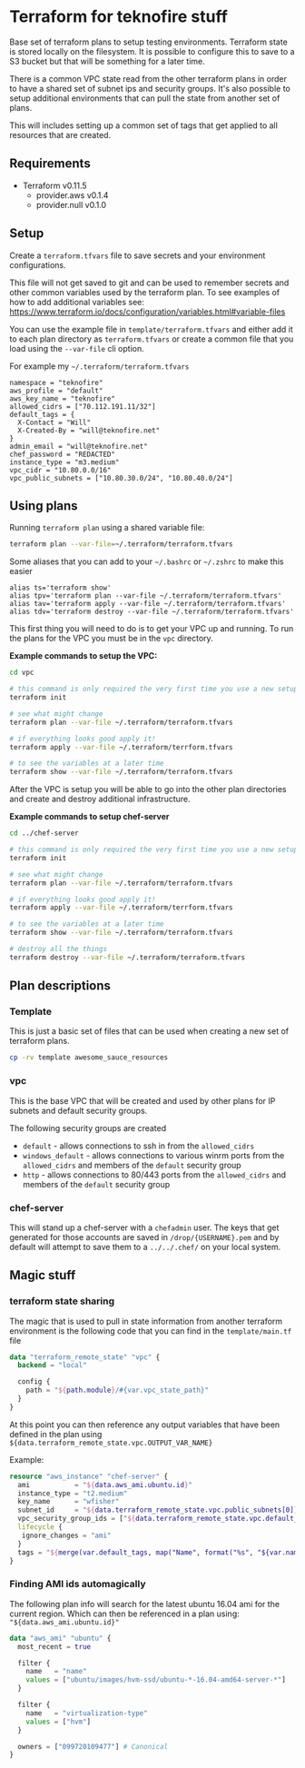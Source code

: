 # Terraform for teknofire stuff

Base set of terraform plans to setup testing environments.  Terraform state is stored locally on the filesystem.  It is possible to configure this to save to a S3 bucket but that will be something for a later time.

There is a common VPC state read from the other terraform plans in order to have a shared set of subnet ips and security groups.  It's also possible to setup additional environments that can pull the state from another set of plans.

This will includes setting up a common set of tags that get applied to all resources that are created.

## Requirements

* Terraform v0.11.5
  + provider.aws v0.1.4
  + provider.null v0.1.0

## Setup

Create a `terraform.tfvars` file to save secrets and your environment configurations.

  This file will not get saved to git and can be used to remember secrets and other common variables used by the terraform plan. To see examples of how to add additional variables see: https://www.terraform.io/docs/configuration/variables.html#variable-files

  You can use the example file in `template/terraform.tfvars` and either add it to each plan directory as `terraform.tfvars` or create a common file that you load using the `--var-file` cli option.

  For example my `~/.terraform/terraform.tfvars`

```
namespace = "teknofire"
aws_profile = "default"
aws_key_name = "teknofire"
allowed_cidrs = ["70.112.191.11/32"]
default_tags = {
  X-Contact = "Will"
  X-Created-By = "will@teknofire.net"
}
admin_email = "will@teknofire.net"
chef_password = "REDACTED"
instance_type = "m3.medium"
vpc_cidr = "10.80.0.0/16"
vpc_public_subnets = ["10.80.30.0/24", "10.80.40.0/24"]
```

## Using plans

Running `terraform plan` using a shared variable file:

```bash
terraform plan --var-file=~/.terraform/terraform.tfvars
```

Some aliases that you can add to your `~/.bashrc` or `~/.zshrc` to make this easier

```
alias ts='terraform show'
alias tpv='terraform plan --var-file ~/.terraform/terraform.tfvars'
alias tav='terraform apply --var-file ~/.terraform/terraform.tfvars'
alias tdv='terraform destroy --var-file ~/.terraform/terraform.tfvars'
```

This first thing you will need to do is to get your VPC up and running. To run the plans for the VPC you must be in the `vpc` directory.  

**Example commands to setup the VPC:**

```bash
cd vpc

# this command is only required the very first time you use a new setup of plan files
terraform init

# see what might change
terraform plan --var-file ~/.terraform/terraform.tfvars

# if everything looks good apply it!
terraform apply --var-file ~/.terraform/terrform.tfvars

# to see the variables at a later time
terraform show --var-file ~/.terraform/terraform.tfvars
```

After the VPC is setup you will be able to go into the other plan directories and create and destroy additional infrastructure.

**Example commands to setup chef-server**
```bash
cd ../chef-server

# this command is only required the very first time you use a new setup of plan files
terraform init

# see what might change
terraform plan --var-file ~/.terraform/terraform.tfvars

# if everything looks good apply it!
terraform apply --var-file ~/.terraform/terrform.tfvars

# to see the variables at a later time
terraform show --var-file ~/.terraform/terraform.tfvars

# destroy all the things
terraform destroy --var-file ~/.terraform/terraform.tfvars

```

## Plan descriptions

### Template

This is just a basic set of files that can be used when creating a new set of terraform plans.

```bash
cp -rv template awesome_sauce_resources
```

### vpc

This is the base VPC that will be created and used by other plans for IP subnets and default security groups.

The following security groups are created

* `default` - allows connections to ssh in from the `allowed_cidrs`
* `windows_default` - allows connections to various winrm ports from the `allowed_cidrs` and members of the `default` security group
* `http` - allows connections to 80/443 ports from the `allowed_cidrs` and members of the `default` security group

### chef-server

This will stand up a chef-server with a `chefadmin` user.  The keys that get generated for those accounts are saved in `/drop/{USERNAME}.pem` and by default will attempt to save them to a `../../.chef/` on your local system.

## Magic stuff

### terraform state sharing

The magic that is used to pull in state information from another terraform environment is the following code that you can find in the `template/main.tf` file

```terraform
data "terraform_remote_state" "vpc" {
  backend = "local"

  config {
    path = "${path.module}/#{var.vpc_state_path}"
  }
}
```

At this point you can then reference any output variables that have been defined in the plan using `${data.terraform_remote_state.vpc.OUTPUT_VAR_NAME}`


Example:
```terraform
resource "aws_instance" "chef-server" {
  ami           = "${data.aws_ami.ubuntu.id}"
  instance_type = "t2.medium"
  key_name      = "wfisher"
  subnet_id     = "${data.terraform_remote_state.vpc.public_subnets[0]}"
  vpc_security_group_ids = ["${data.terraform_remote_state.vpc.default_sg_id}","${data.terraform_remote_state.vpc.http_sg_id}"]
  lifecycle {
   ignore_changes = "ami"
  }
  tags = "${merge(var.default_tags, map("Name", format("%s", "${var.namespace}-chef-server")))}"
}
```

### Finding AMI ids automagically

The following plan info will search for the latest ubuntu 16.04 ami for the current region.  Which can then be referenced in a plan using: `"${data.aws_ami.ubuntu.id}"`

```terraform
data "aws_ami" "ubuntu" {
  most_recent = true

  filter {
    name   = "name"
    values = ["ubuntu/images/hvm-ssd/ubuntu-*-16.04-amd64-server-*"]
  }

  filter {
    name   = "virtualization-type"
    values = ["hvm"]
  }

  owners = ["099720109477"] # Canonical
}
```
